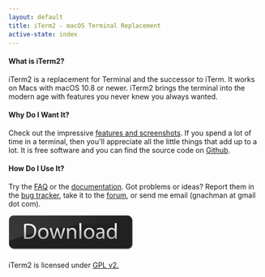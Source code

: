 ```yaml
---
layout: default
title: iTerm2 - macOS Terminal Replacement
active-state: index
---
```


#### What is iTerm2?
iTerm2 is a replacement for Terminal and the successor to iTerm. It works on Macs with macOS 10.8 or newer. iTerm2 brings the terminal into the modern age with features you never knew you always wanted.

#### Why Do I Want It?
Check out the impressive <a href="features.html">features and screenshots</a>. If you spend a lot of time in a terminal, then you'll appreciate all the little things that add up to a lot. It is free software and you can find the source code on <a href="https://github.com/gnachman/iTerm2">Github</a>.

#### How Do I Use It?
Try the <a href="faq.html">FAQ</a> or the <a href="documentation.html">documentation</a>. Got problems or ideas? Report them in the <a href="https://iterm2.com/bugs">bug tracker</a>, take it to the <a href="https://groups.google.com/group/iterm2-discuss">forum</a>, or send me email (gnachman at gmail dot com).

<div class="text-center">
        <a href="https://iterm2.com/downloads/stable/latest"><img src="img/download-button.png"></a>
</div>

iTerm2 is licensed under <a href="license.txt">GPL v2.</a>
